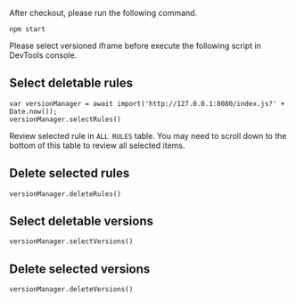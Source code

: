 After checkout, please run the following command.

```
npm start
```

Please select versioned iframe before execute the following script in DevTools console.

## Select deletable rules

```
var versionManager = await import('http://127.0.0.1:8080/index.js?' + Date.now());
versionManager.selectRules()
```

Review selected rule in `ALL RULES` table. You may need to scroll down to the bottom of this table to review all selected items.

## Delete selected rules

```
versionManager.deleteRules()
```

## Select deletable versions

```
versionManager.selectVersions()
```

## Delete selected versions

```
versionManager.deleteVersions()
```
